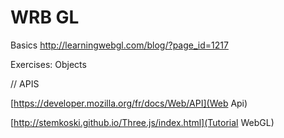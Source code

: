 # WRB GL

Basics
http://learningwebgl.com/blog/?page_id=1217


Exercises: Objects

// APIS

[https://developer.mozilla.org/fr/docs/Web/API](Web Api)


[http://stemkoski.github.io/Three.js/index.html](Tutorial WebGL)
